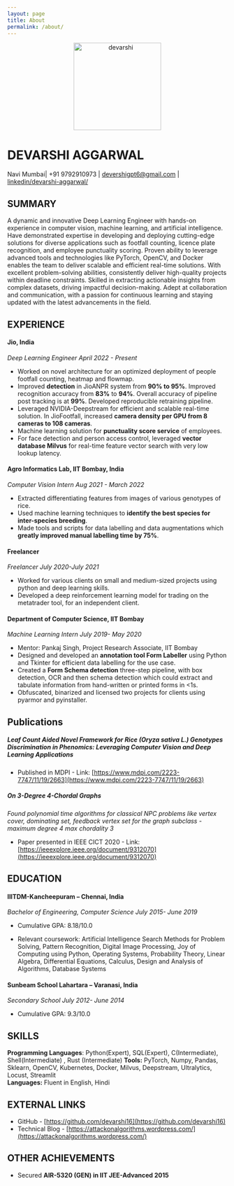 ```yaml
---
layout: page
title: About
permalink: /about/
---
```

<!--
<center><img src="https://github.com/devarshi16/devarshi16.github.io/blob/gh-pages/assets/devarshi_passport.jpeg" alt="devarshi" width="200"/></center>
-->

<center><img src="{{site.baseurl}}/assets/devarshi_passport.jpeg" alt="devarshi" width="200"/></center>

<!--
![devarshi aggarwal]({{site.baseurl}}/assets/devarshi_passport.jpeg "Devarshi")
-->

# **DEVARSHI AGGARWAL**

Navi Mumbai| +91 9792910973 | devershigpt6@gmail.com | [linkedin/devarshi-aggarwal/](https://www.linkedin.com/in/devarshi-aggarwal/)

## **SUMMARY**	

A dynamic and innovative Deep Learning Engineer with hands-on experience in computer vision, machine learning, and artificial intelligence. Have demonstrated expertise in developing and deploying cutting-edge solutions for diverse applications such as footfall counting, licence plate recognition, and employee punctuality scoring. Proven ability to leverage advanced tools and technologies like PyTorch, OpenCV, and Docker enables the team to deliver scalable and efficient real-time solutions. With excellent problem-solving abilities, consistently deliver high-quality projects within deadline constraints. Skilled in extracting actionable insights from complex datasets, driving impactful decision-making. Adept at collaboration and communication, with a passion for continuous learning and staying updated with the latest advancements in the field.

## **EXPERIENCE**	

#### **Jio, India**  
*Deep Learning Engineer*	*April 2022 \- Present*

* Worked on novel architecture for an optimized deployment of people footfall counting, heatmap and flowmap.  
* Improved **detection** in JioANPR system from **90% to 95%**. Improved recognition accuracy from **83%** to **94%**. Overall accuracy of pipeline post tracking is at **99%**. Developed reproducible retraining pipeline.  
* Leveraged NVIDIA-Deepstream for efficient and scalable real-time solution. In JioFootfall, increased **camera density per GPU from 8 cameras to 108 cameras**.  
* Machine learning solution for **punctuality score service** of employees.  
* For face detection and person access control, leveraged **vector database Milvus** for real-time feature vector search with very low lookup latency.


#### **Agro Informatics Lab, IIT Bombay, India**  
*Computer Vision Intern*	*Aug 2021 \- March 2022*

* Extracted differentiating features from images of various genotypes of rice.  
* Used machine learning techniques to **identify the best species for inter-species breeding**.  
* Made tools and scripts for data labelling and data augmentations which **greatly improved manual labelling time by 75%**.

#### **Freelancer**  
*Freelancer*     	*July 2020-July 2021*

* Worked for various clients on small and medium-sized projects using python and deep learning skills.  
* Developed a deep reinforcement learning model for trading on the metatrader tool, for an independent client.

#### **Department of Computer Science, IIT Bombay**  
*Machine Learning Intern*	*July 2019- May 2020*

* Mentor: Pankaj Singh, Project Research Associate, IIT Bombay  
* Designed and developed an **annotation tool Form Labeller** using Python and Tkinter for efficient data labelling for the use case.  
* Created a **Form Schema detection** three-step pipeline, with box detection, OCR and then schema detection which could extract and tabulate information from hand-written or printed forms in \<1s.  
* Obfuscated, binarized and licensed two projects for clients using pyarmor and pyinstaller.

## **Publications**	

##### **Leaf Count Aided Novel Framework for Rice (Oryza sativa L.) Genotypes Discrimination in Phenomics: Leveraging Computer Vision and Deep Learning Applications**	

* Published in MDPI \- Link: [https://www.mdpi.com/2223-7747/11/19/2663](https://www.mdpi.com/2223-7747/11/19/2663)


##### **On 3-Degree 4-Chordal Graphs**	  
*Found polynomial time algorithms for classical NPC problems like vertex cover, dominating set, feedback vertex set for the graph subclass \- maximum degree 4 max chordality 3*

* Paper presented in IEEE CICT 2020 \- Link: [https://ieeexplore.ieee.org/document/9312070](https://ieeexplore.ieee.org/document/9312070)


## **EDUCATION**	

#### **IIITDM-Kancheepuram – Chennai, India**  
*Bachelor of Engineering, Computer Science*	*July 2015- June 2019*
* Cumulative GPA: 8.18/10.0

* Relevant coursework: Artificial Intelligence Search Methods for Problem Solving, Pattern Recognition, Digital Image Processing, Joy of Computing using Python, Operating Systems, Probability Theory, Linear Algebra, Differential Equations, Calculus, Design and Analysis of Algorithms, Database Systems

#### **Sunbeam School Lahartara – Varanasi, India**	  
*Secondary School*	*July 2012- June 2014*
* Cumulative GPA: 9.3/10.0

## **SKILLS**	

**Programming Languages**: Python(Expert), SQL(Expert), C(Intermediate), Shell(Intermediate) , Rust (Intermediate)
**Tools:** PyTorch, Numpy, Pandas, Sklearn, OpenCV, Kubernetes, Docker, Milvus, Deepstream, Ultralytics, Locust, Streamlit  
**Languages:** Fluent in English, Hindi

## **EXTERNAL LINKS**	

* GitHub \- [https://github.com/devarshi16](https://github.com/devarshi16)  
* Technical Blog \- [https://attackonalgorithms.wordpress.com/](https://attackonalgorithms.wordpress.com/)

## **OTHER ACHIEVEMENTS**

* Secured **AIR-5320 (GEN) in IIT JEE-Advanced 2015**


